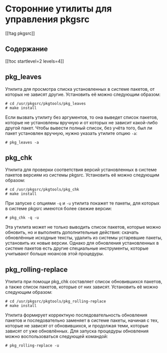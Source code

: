 Сторонние утилиты для управления pkgsrc
=======================================

[[!tag pkgsrc]]

Содержание
----------

[[!toc startlevel=2 levels=4]]

pkg_leaves
----------

Утилита для просмотра списка установленных в системе пакетов, от которых не зависят другие. Установить её можно следующим образом:

    # cd /usr/pkgsrc/pkgtools/pkg_leaves
    # make install

Если вызвать утилиту без аргументов, то она выведет список пакетов, которые не установлены вручную и от которых не зависит какой-либо другой пакет. Чтобы вывести полный список, без учёта того, был ли пакет установлен вручную, нужно указать утилите опцию `-a`:

    # pkg_leaves -a

pkg_chk
-------

Утилита для проверки соответствия версий установленных в системе пакетов версиям из системы pkgsrc. Установить её можно следующим образом:

    # cd /usr/pkgsrc/pkgtools/pkg_chk
    # make install

При запуске с опциями `-q` и `-u` утилита покажет те пакеты, для которых в системе pkgsrc имеются более свежие версии:

    # pkg_chk -q -u

Эта утилита может не только выводить список пакетов, которые можно обновить, но и выполнять дополнительные действия: скачать обновлённые исходные тексты, удалить из системы устаревшие пакеты, установить их новые версии. Однако для обновления установленных в системе пакетов есть другие специальные инструменты, которые учитывают больше нюансов этой процедуры.

pkg_rolling-replace
-------------------

Утилита при помощи pkg_chk составляет список обновившихся пакетов, а также список пакетов, которые от них зависят. Установить её можно следующим образом:

    # cd /usr/pkgsrc/pkgtools/pkg_rolling-replace
    # make install

Утилита формирует корректную последовательность обновления пакетов и последовательно заменяет в системе пакеты, начиная с тех, которые не зависят от обновившихся, и продолжая теми, которые зависят от уже обновлённых. Для запуска процедуры обновления можно воспользоваться следующей командой:

    # pkg_rolling-replace -u
